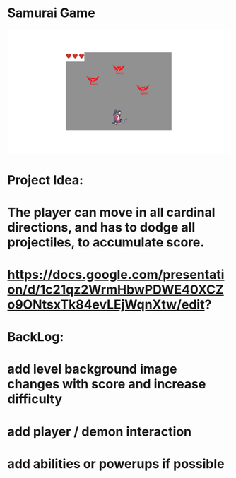 # Samurai Game

![First Idea](/Game-project-planning/Basic-game-layout.png)

# Project Idea:
# The player can move in all cardinal directions, and has to dodge all projectiles, to accumulate score.

# https://docs.google.com/presentation/d/1c21qz2WrmHbwPDWE40XCZo9ONtsxTk84evLEjWqnXtw/edit?

# BackLog:
# add level background image changes with score and increase difficulty 
# add player / demon interaction 
# add abilities or powerups if possible


